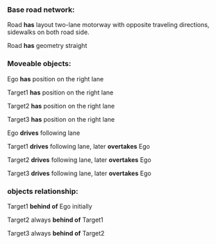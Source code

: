 ### Base road network:

Road **has** layout two-lane motorway with opposite traveling directions, sidewalks on both road side.

Road **has** geometry straight

### Moveable objects:

Ego **has** position on the right lane

Target1 **has** position on the right lane

Target2 **has** position on the right lane

Target3 **has** position on the right lane

Ego **drives** following lane

Target1 **drives** following lane, later **overtakes** Ego

Target2 **drives** following lane, later **overtakes** Ego

Target3 **drives** following lane, later **overtakes** Ego

### objects relationship:

Target1 **behind of** Ego initially

Target2 always **behind of** Target1 

Target3 always **behind of** Target2

